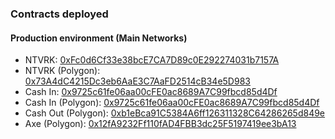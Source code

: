 ### Contracts deployed

#### Production environment (Main Networks)

- NTVRK: [0xFc0d6Cf33e38bcE7CA7D89c0E292274031b7157A](https://etherscan.io/address/0xFc0d6Cf33e38bcE7CA7D89c0E292274031b7157A)
- NTVRK (Polygon): [0x73A4dC4215Dc3eb6AaE3C7AaFD2514cB34e5D983](https://polygonscan.com/address/0x73A4dC4215Dc3eb6AaE3C7AaFD2514cB34e5D983)
- Cash In: [0x9725c61fe06aa00cFE0ac8689A7C99fbcd85d4Df](https://etherscan.io/address/0x9725c61fe06aa00cFE0ac8689A7C99fbcd85d4Df)
- Cash In (Polygon): [0x9725c61fe06aa00cFE0ac8689A7C99fbcd85d4Df](https://polygonscan.com/address/0x9725c61fe06aa00cFE0ac8689A7C99fbcd85d4Df)
- Cash Out (Polygon): [0xb1eBca91C5384A6ff126311328C64286265d849e](https://polygonscan.com/address/0xb1eBca91C5384A6ff126311328C64286265d849e)
- Axe (Polygon): [0x12fA9232Ff110fAD4FBB3dc25F5197419ee3bA13](https://polygonscan.com/address/0x12fA9232Ff110fAD4FBB3dc25F5197419ee3bA13)
